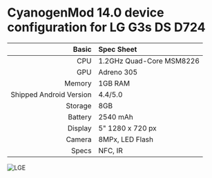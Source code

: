 CyanogenMod 14.0 device configuration for LG G3s DS D724
==============

Basic   | Spec Sheet
-------:|:-------------------------
CPU     | 1.2GHz Quad-Core MSM8226
GPU     | Adreno 305
Memory  | 1GB RAM
Shipped Android Version | 4.4/5.0
Storage | 8GB
Battery | 2540 mAh
Display | 5" 1280 x 720 px
Camera  | 8MPx, LED Flash
Specs   | NFC, IR

![LGE](https://trashbox.ru/files/337583_784f78/smartphone_lg_g3s_beat_2_l.jpg "LG G3s")
